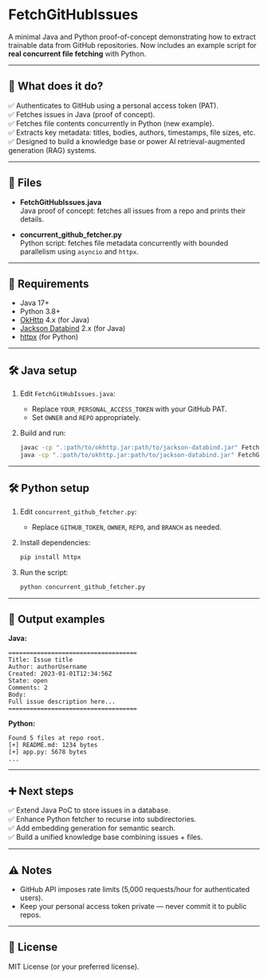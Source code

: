# FetchGitHubIssues

A minimal Java and Python proof-of-concept demonstrating how to extract trainable data from GitHub repositories. Now includes an example script for **real concurrent file fetching** with Python.

---

## 🚀 What does it do?

✅ Authenticates to GitHub using a personal access token (PAT).  
✅ Fetches issues in Java (proof of concept).  
✅ Fetches file contents concurrently in Python (new example).  
✅ Extracts key metadata: titles, bodies, authors, timestamps, file sizes, etc.  
✅ Designed to build a knowledge base or power AI retrieval-augmented generation (RAG) systems.

---

## 📂 Files

- **FetchGitHubIssues.java**  
  Java proof of concept: fetches all issues from a repo and prints their details.

- **concurrent_github_fetcher.py**  
  Python script: fetches file metadata concurrently with bounded parallelism using `asyncio` and `httpx`.

---

## 🔧 Requirements

- Java 17+
- Python 3.8+
- [OkHttp](https://square.github.io/okhttp/) 4.x (for Java)
- [Jackson Databind](https://github.com/FasterXML/jackson-databind) 2.x (for Java)
- [httpx](https://www.python-httpx.org/) (for Python)

---

## 🛠️ Java setup

1. Edit `FetchGitHubIssues.java`:
   - Replace `YOUR_PERSONAL_ACCESS_TOKEN` with your GitHub PAT.
   - Set `OWNER` and `REPO` appropriately.

2. Build and run:
   ```bash
   javac -cp ".:path/to/okhttp.jar:path/to/jackson-databind.jar" FetchGitHubIssues.java
   java -cp ".:path/to/okhttp.jar:path/to/jackson-databind.jar" FetchGitHubIssues
   ```

---

## 🛠️ Python setup

1. Edit `concurrent_github_fetcher.py`:
   - Replace `GITHUB_TOKEN`, `OWNER`, `REPO`, and `BRANCH` as needed.

2. Install dependencies:
   ```bash
   pip install httpx
   ```

3. Run the script:
   ```bash
   python concurrent_github_fetcher.py
   ```

---

## 📝 Output examples

**Java:**
```
====================================
Title: Issue title
Author: authorUsername
Created: 2023-01-01T12:34:56Z
State: open
Comments: 2
Body:
Full issue description here...
====================================
```

**Python:**
```
Found 5 files at repo root.
[+] README.md: 1234 bytes
[+] app.py: 5678 bytes
...
```

---

## ➕ Next steps

✅ Extend Java PoC to store issues in a database.  
✅ Enhance Python fetcher to recurse into subdirectories.  
✅ Add embedding generation for semantic search.  
✅ Build a unified knowledge base combining issues + files.

---

## ⚠️ Notes

- GitHub API imposes rate limits (5,000 requests/hour for authenticated users).  
- Keep your personal access token private — never commit it to public repos.

---

## 📄 License

MIT License (or your preferred license).
